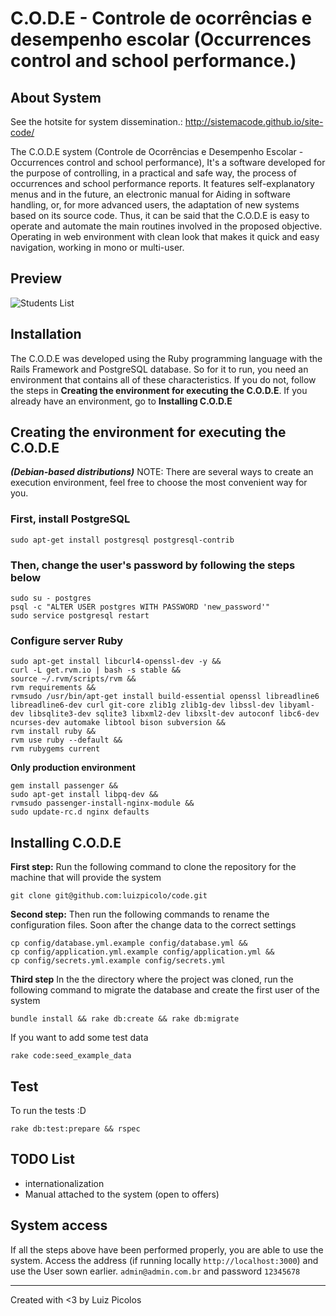 # C.O.D.E - Controle de ocorrências e desempenho escolar (Occurrences control and school performance.)

## About System

See the hotsite for system dissemination.: http://sistemacode.github.io/site-code/

The C.O.D.E system (Controle de Ocorrências e Desempenho Escolar - Occurrences control and school performance), It's a software developed for the purpose of controlling, in a practical and safe way, the process of occurrences and school performance reports.
It features self-explanatory menus and in the future, an electronic manual for Aiding in software handling, or, for more advanced users, the adaptation of new systems based on its source code.
Thus, it can be said that the C.O.D.E is easy to operate and automate the main routines involved in the proposed objective. Operating in web environment with clean look that makes it quick and easy navigation, working in mono or multi-user.

## Preview

![Students List](https://cdn.rawgit.com/sistemacode/code/master/public/screenshots/list_students.png)

## Installation

The C.O.D.E was developed using the Ruby programming language with the Rails Framework and PostgreSQL database. So for it to run, you need an environment that contains all of these characteristics. If you do not, follow the steps in **Creating the environment for executing the C.O.D.E**. If you already have an environment, go to **Installing C.O.D.E**

## Creating the environment for executing the C.O.D.E
***(Debian-based distributions)***
NOTE: There are several ways to create an execution environment, feel free to choose the most convenient way for you.

### First, install PostgreSQL

    sudo apt-get install postgresql postgresql-contrib

### Then, change the user's password by following the steps below

    sudo su - postgres
    psql -c "ALTER USER postgres WITH PASSWORD 'new_password'"
    sudo service postgresql restart

### Configure server Ruby

    sudo apt-get install libcurl4-openssl-dev -y &&
    curl -L get.rvm.io | bash -s stable &&
    source ~/.rvm/scripts/rvm &&
    rvm requirements &&
    rvmsudo /usr/bin/apt-get install build-essential openssl libreadline6 libreadline6-dev curl git-core zlib1g zlib1g-dev libssl-dev libyaml-dev libsqlite3-dev sqlite3 libxml2-dev libxslt-dev autoconf libc6-dev ncurses-dev automake libtool bison subversion &&
    rvm install ruby &&
    rvm use ruby --default &&
    rvm rubygems current

**Only production environment**

    gem install passenger &&
    sudo apt-get install libpq-dev &&
    rvmsudo passenger-install-nginx-module &&
    sudo update-rc.d nginx defaults

## Installing C.O.D.E

**First step:** Run the following command to clone the repository for the machine that will provide the system

    git clone git@github.com:luizpicolo/code.git

**Second step:** Then run the following commands to rename the configuration files. Soon after the change data to the correct settings

    cp config/database.yml.example config/database.yml &&
    cp config/application.yml.example config/application.yml &&
    cp config/secrets.yml.example config/secrets.yml

**Third step** In the the directory where the project was cloned, run the following command to migrate the database and create the first user of the system

    bundle install && rake db:create && rake db:migrate

If you want to add some test data

    rake code:seed_example_data

## Test

To run the tests :D

    rake db:test:prepare && rspec

## TODO List

 - internationalization
 - Manual attached to the system (open to offers)

## System access

If all the steps above have been performed properly, you are able to use the system.
Access the address (if running locally `http://localhost:3000`) and use the User sown earlier.
`admin@admin.com.br` and password `12345678`
______
Created with <3 by Luiz Picolos
